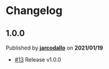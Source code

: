 # Changelog

## 1.0.0
Published by **[jarcodallo](https://github.com/jarcodallo)** on **2021/01/19**
- [#13](https://github.com/protofire/polkadot-mempool-explorer/pull/13) Release v1.0.0